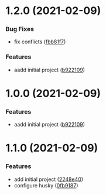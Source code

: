 # 1.2.0 (2021-02-09)


### Bug Fixes

* fix conflicts ([fbb81f7](https://github.com/phatnguyenuit/game-bau-cua/commit/fbb81f73a37c285f98cf828a737df502340bae15))


### Features

* aadd initial project ([b922109](https://github.com/phatnguyenuit/game-bau-cua/commit/b9221097531888b589be8e0bc782d66a5a79e8a2))

# 1.0.0 (2021-02-09)


### Features

* aadd initial project ([b922109](https://github.com/phatnguyenuit/game-bau-cua/commit/b9221097531888b589be8e0bc782d66a5a79e8a2))

# 1.1.0 (2021-02-09)


### Features

* add initial project ([2248e40](https://github.com/phatnguyenuit/game-bau-cua/commit/2248e40ac4e070033b840c8a15f9423ba1dfd06f))
* configure husky ([0fb9187](https://github.com/phatnguyenuit/game-bau-cua/commit/0fb9187473dd545e82de47fe5b8928688649ec0a))

